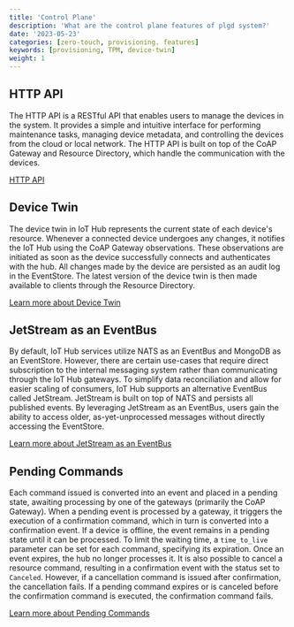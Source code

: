 ```yaml
---
title: 'Control Plane'
description: 'What are the control plane features of plgd system?'
date: '2023-05-23'
categories: [zero-touch, provisioning. features]
keywords: [provisioning, TPM, device-twin]
weight: 1
---
```


## HTTP API

The HTTP API is a RESTful API that enables users to manage the devices in the system. It provides a simple and intuitive interface for performing maintenance tasks, managing device metadata, and controlling the devices from the cloud or local network. The HTTP API is built on top of the CoAP Gateway and Resource Directory, which handle the communication with the devices.

[HTTP API](https://petstore.swagger.io/?url=https://raw.githubusercontent.com/plgd-dev/hub/main/http-gateway/swagger.yaml)

## Device Twin

The device twin in IoT Hub represents the current state of each device's resource. Whenever a connected device undergoes any changes, it notifies the IoT Hub using the CoAP Gateway observations. These observations are initiated as soon as the device successfully connects and authenticates with the hub. All changes made by the device are persisted as an audit log in the EventStore. The latest version of the device twin is then made available to clients through the Resource Directory.

[Learn more about Device Twin](../device-twin)

## JetStream as an EventBus

By default, IoT Hub services utilize NATS as an EventBus and MongoDB as an EventStore. However, there are certain use-cases that require direct subscription to the internal messaging system rather than communicating through the IoT Hub gateways. To simplify data reconciliation and allow for easier scaling of consumers, IoT Hub supports an alternative EventBus called JetStream. JetStream is built on top of NATS and persists all published events. By leveraging JetStream as an EventBus, users gain the ability to access older, as-yet-unprocessed messages without directly accessing the EventStore.

[Learn more about JetStream as an EventBus](../jetstream)

## Pending Commands

Each command issued is converted into an event and placed in a pending state, awaiting processing by one of the gateways (primarily the CoAP Gateway). When a pending event is processed by a gateway, it triggers the execution of a confirmation command, which in turn is converted into a confirmation event. If a device is offline, the event remains in a pending state until it can be processed. To limit the waiting time, a `time_to_live` parameter can be set for each command, specifying its expiration. Once an event expires, the hub no longer processes it. It is also possible to cancel a resource command, resulting in a confirmation event with the status set to `Canceled`. However, if a cancellation command is issued after confirmation, the cancellation fails. If a pending command expires or is canceled before the confirmation command is executed, the confirmation command fails.

[Learn more about Pending Commands](../pending-commands)
